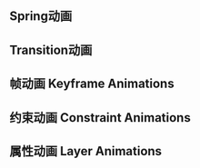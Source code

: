 ## Spring动画

## Transition动画

## 帧动画 Keyframe Animations

## 约束动画 Constraint Animations

## 属性动画 Layer Animations
